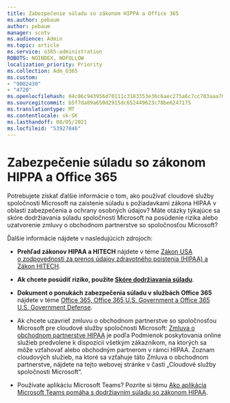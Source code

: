 ```yaml
---
title: Zabezpečenie súladu so zákonom HIPPA a Office 365
ms.author: pebaum
author: pebaum
manager: scotv
ms.audience: Admin
ms.topic: article
ms.service: o365-administration
ROBOTS: NOINDEX, NOFOLLOW
localization_priority: Priority
ms.collection: Adm_O365
ms.custom:
- "9002430"
- "4720"
ms.openlocfilehash: 04c86c943956d70111c3183353e36c6aec275a6c7cc703aaa704de7b16298945
ms.sourcegitcommit: b5f7da89a650d2915dc652449623c78be6247175
ms.translationtype: MT
ms.contentlocale: sk-SK
ms.lasthandoff: 08/05/2021
ms.locfileid: "53927846"
---
```

# <a name="hippa-compliance-and-office-365"></a>Zabezpečenie súladu so zákonom HIPPA a Office 365

Potrebujete získať ďalšie informácie o tom, ako používať cloudové služby spoločnosti Microsoft na zaistenie súladu s požiadavkami zákona HIPAA v oblasti zabezpečenia a ochrany osobných údajov?  Máte otázky týkajúce sa skóre dodržiavania súladu spoločnosti Microsoft na posúdenie rizika alebo uzatvorenie zmluvy o obchodnom partnerstve so spoločnosťou Microsoft?  

Ďalšie informácie nájdete v nasledujúcich zdrojoch:

- **Prehľad zákonov HIPAA a HITECH** nájdete v téme [Zákon USA o zodpovednosti za prenos údajov zdravotného poistenia (HIPAA) a Zákon HITECH](https://docs.microsoft.com/microsoft-365/compliance/offering-hipaa-hitech?view=o365-worldwide).

- **Ak chcete posúdiť riziko, použite [Skóre dodržiavania súladu](https://docs.microsoft.com/microsoft-365/compliance/offering-hipaa-hitech?view=o365-worldwide#use-microsoft-compliance-score-to-assess-your-risk)**.

- **Dokument o ponukách zabezpečenia súladu v službách Office 365** nájdete v téme [Office 365, Office 365 U.S. Government a Office 365 U.S. Government Defense](https://go.microsoft.com/fwlink/p/?LinkID=2077751).

- Ak chcete uzavrieť zmluvu o obchodnom partnerstve so spoločnosťou Microsoft pre cloudové služby spoločnosti Microsoft: [Zmluva o obchodnom partnerstve HIPAA](https://aka.ms/BAA) je podľa Podmienok poskytovania online služieb predvolene k dispozícii všetkým zákazníkom, na ktorých sa môže vzťahovať alebo obchodným partnerom v rámci HIPAA. Zoznam cloudových služieb, na ktoré sa vzťahuje táto Zmluva o obchodnom partnerstve, nájdete na tejto webovej stránke v časti „Cloudové služby spoločnosti Microsoft“.

- Používate aplikáciu Microsoft Teams? Pozrite si tému [Ako aplikácia Microsoft Teams pomáha s dodržiavním súladu so zákonom HIPAA](https://www.microsoft.com/microsoft-365/blog/2019/04/30/white-paper-microsoft-teams-healthcare-providers-hipaa-compliance/).
